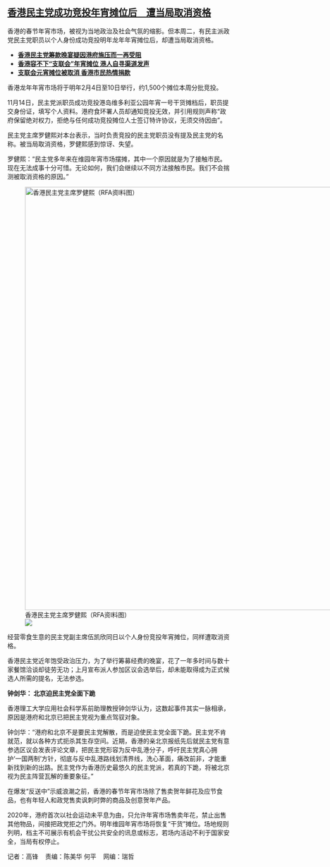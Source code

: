<!--1699977480000-->
[香港民主党成功竞投年宵摊位后　遭当局取消资格](https://www.rfa.org/mandarin/yataibaodao/gangtai/gf-11142023072109.html)
------

<p>香港的春节年宵市场，被视为当地政治及社会气氛的缩影。但本周二，有民主派政党民主党职员以个人身份成功竞投明年龙年年宵摊位后，却遭当局取消资格。</p><ul><li class="teaserimg"><a href="https://www.rfa.org/mandarin/yataibaodao/gangtai/ac-02122021070505.html"> </a><strong><span class="result-title"><a class="state-published" href="https://www.rfa.org/mandarin/yataibaodao/gangtai/gf-09052023074327.html">香港民主党筹款晚宴疑因港府施压而一再受阻</a></span></strong></li><li><strong><span class="result-title"> <a class="state-published" href="https://www.rfa.org/mandarin/yataibaodao/gangtai/ac-02122021070505.html">香港容不下“支联会”年宵摊位 港人自寻渠道发声</a> </span></strong></li><li><span class="result-title"><a class="state-published" href="https://www.rfa.org/mandarin/yataibaodao/gangtai/cm-02092021101509.html"><strong>支联会元宵摊位被取消 香港市民热情捐款</strong></a></span></li></ul><p>香港龙年年宵市场将于明年2月4日至10日举行，约1,500个摊位本周分批竞投。</p><p>11月14日，民主党派职员成功竞投港岛维多利亚公园年宵一号干货摊档后，职员提交身份证，填写个人资料。港府食环署人员却通知竞投无效，并引用规则声称“政府保留绝对权力，拒绝与任何成功竞投摊位人士签订特许协议，无须交待因由”。</p><p>民主党主席罗健熙对本台表示，当时负责竞投的民主党职员没有提及民主党的名称。被当局取消资格，罗健熙感到惊讶、失望。</p><p>罗健熙：“民主党多年来在维园年宵市场摆摊，其中一个原因就是为了接触市民。现在无法成事十分可惜。无论如何，我们会继续以不同方法接触市民。我们不会揣测被取消资格的原因。”</p><p><figure class="image-richtext image-inline captioned" style="width:1280px;"><img alt="香港民主党主席罗健熙（RFA资l料图）" height="960" src="https://www.rfa.org/mandarin/yataibaodao/gangtai/gf-11142023072109.html/0713-hk-law-1.jpeg/@@images/7539c56f-979d-4941-bb96-68ccfb5fbce6.jpeg" title="0713-hk-law-1.jpeg" width="1280"/><figcaption class="image-caption">香港民主党主席罗健熙（RFA资l料图）</figcaption><small></small><div id="zoomattribute"><a data-caption="香港民主党主席罗健熙（RFA资l料图）" data-fancybox="" href="https://www.rfa.org/mandarin/yataibaodao/gangtai/gf-11142023072109.html/0713-hk-law-1.jpeg" id="single_image" title="香港民主党主席罗健熙（RFA资l料图）"><img src="/++plone++rfa-resources/img/icon-zoom.png"/></a></div></figure></p><p>经营零食生意的民主党副主席伍凯欣同日以个人身份竞投年宵摊位，同样遭取消资格。</p><p>香港民主党近年饱受政治压力，为了举行筹募经费的晚宴，花了一年多时间与数十家餐馆洽谈却徒劳无功；上月宣布派人参加区议会选举后，却未能取得成为正式候选人所需的提名，无法参选。</p><p><strong>钟剑华： 北京迫民主党全面下跪</strong></p><p>香港理工大学应用社会科学系前助理教授钟剑华认为，这数起事件其实一脉相承，原因是港府和北京已把民主党视为重点驾驭对象。</p><p>钟剑华：“港府和北京不是要民主党解散，而是迫使民主党全面下跪。民主党不肯就范，就以各种方式扼杀其生存空间。近期，香港的亲北京报纸先后就民主党有意参选区议会发表评论文章，把民主党形容为反中乱港分子，呼吁民主党真心拥护‘一国两制’方针，彻底与反中乱港路线划清界线，洗心革面，痛改前非，才能重新找到新的出路。民主党作为香港历史最悠久的民主党派，若真的下跪，将被北京视为民主阵营瓦解的重要象征。”</p><p>在爆发“反送中”示威浪潮之前，香港的春节年宵市场除了售卖贺年鲜花及应节食品，也有年轻人和政党售卖讽刺时弊的商品及创意贺年产品。</p><p>2020年，港府首次以社会运动未平息为由，只允许年宵市场售卖年花，禁止出售其他物品，间接把政党拒之门外。明年维园年宵市场将恢复“干货”摊位。场地规则列明，档主不可展示有机会干扰公共安全的讯息或标志，若场内活动不利于国家安全，当局有权停止。</p><p>记者：高锋    责编：陈美华 何平    网编：瑞哲</p>
